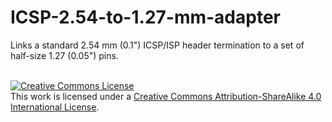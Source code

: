 # ICSP-2.54-to-1.27-mm-adapter
Links a standard 2.54 mm (0.1") ICSP/ISP header termination to a set of half-size 1.27 (0.05") pins.

<br>
<a rel="license" href="http://creativecommons.org/licenses/by-sa/4.0/"><img alt="Creative Commons License" style="border-width:0" src="https://i.creativecommons.org/l/by-sa/4.0/88x31.png" /></a><br />This work is licensed under a <a rel="license" href="http://creativecommons.org/licenses/by-sa/4.0/">Creative Commons Attribution-ShareAlike 4.0 International License</a>.

